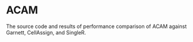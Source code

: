 # ACAM

The source code and results of performance comparison of ACAM against Garnett, CellAssign, and SingleR.

